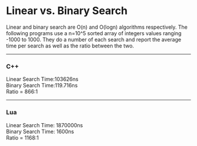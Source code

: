 # Linear vs. Binary Search
Linear and binary search are O(n) and O(logn) algorithms respectively. The following programs use a n=10^5 sorted array of integers values ranging -1000 to 1000. They do a number of each search and report the average time per search as well as the ratio between the two.

---

### C++
Linear Search Time:103626ns  
Binary Search Time:119.716ns  
Ratio = 866:1

---

### Lua
Linear Search Time: 1870000ns  
Binary Search Time: 1600ns  
Ratio = 1168:1
